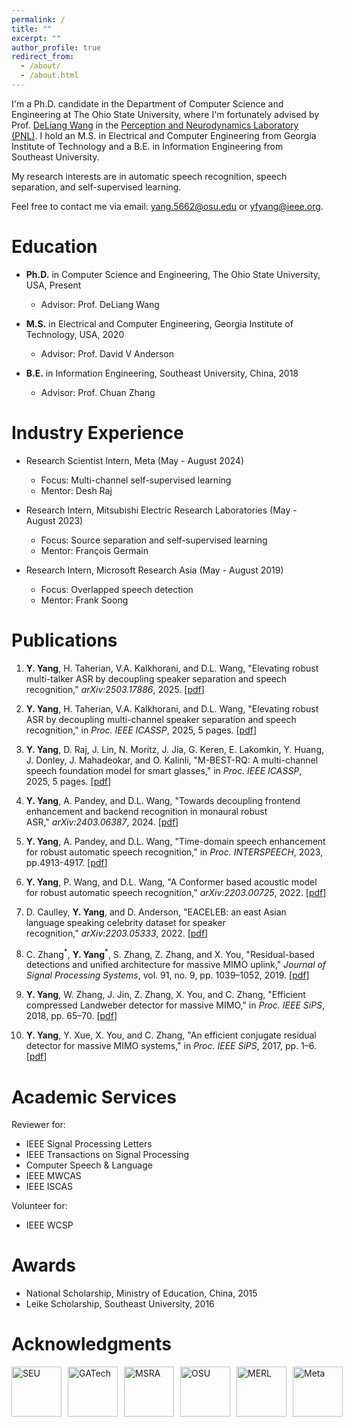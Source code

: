 ```yaml
---
permalink: /
title: ""
excerpt: ""
author_profile: true
redirect_from: 
  - /about/
  - /about.html
---
```


I'm a Ph.D. candidate in the Department of Computer Science and Engineering at The Ohio State University, where I'm fortunately advised by Prof. [DeLiang Wang](https://pnlwang.github.io/) in the [Perception and Neurodynamics Laboratory (PNL)](https://pnlwang.github.io/pnl/index.html). I hold an M.S. in Electrical and Computer Engineering from Georgia Institute of Technology and a B.E. in Information Engineering from Southeast University.

My research interests are in automatic speech recognition, speech separation, and self-supervised learning.

Feel free to contact me via email: [yang.5662@osu.edu](mailto:yang.5662@osu.edu) or [yfyang@ieee.org](mailto:yfyang@ieee.org).

Education
======
* **Ph.D.** in Computer Science and Engineering, The Ohio State University, USA, Present
  * Advisor: Prof. DeLiang Wang
 
* **M.S.** in Electrical and Computer Engineering, Georgia Institute of Technology, USA, 2020
  * Advisor: Prof. David V Anderson
  
* **B.E.** in Information Engineering, Southeast University, China, 2018
  * Advisor: Prof. Chuan Zhang

Industry Experience
======
* Research Scientist Intern, Meta (May - August 2024)
  * Focus: Multi-channel self-supervised learning
  * Mentor: Desh Raj
    
* Research Intern, Mitsubishi Electric Research Laboratories (May - August 2023)
  * Focus: Source separation and self-supervised learning
  * Mentor: François Germain
    
* Research Intern, Microsoft Research Asia (May - August 2019)
  * Focus: Overlapped speech detection
  * Mentor: Frank Soong


Publications
======
1. **Y. Yang**, H. Taherian, V.A. Kalkhorani, and D.L. Wang, "Elevating robust multi-talker ASR by decoupling speaker separation and speech recognition," _arXiv:2503.17886_, 2025. [[pdf](https://arxiv.org/pdf/2503.17886)]

1. **Y. Yang**, H. Taherian, V.A. Kalkhorani, and D.L. Wang, "Elevating robust ASR by decoupling multi-channel speaker separation and speech recognition," in _Proc. IEEE ICASSP_, 2025, 5 pages. [[pdf](https://ieeexplore.ieee.org/abstract/document/10888074)]

1. **Y. Yang**, D. Raj, J. Lin, N. Moritz, J. Jia, G. Keren, E. Lakomkin, Y. Huang, J. Donley, J. Mahadeokar, and O. Kalinli, "M-BEST-RQ: A multi-channel speech foundation model for smart glasses," in _Proc. IEEE ICASSP_, 2025, 5 pages. [[pdf](https://arxiv.org/pdf/2409.11494)]
   
1. **Y. Yang**, A. Pandey, and D.L. Wang, "Towards decoupling frontend enhancement and backend recognition in monaural robust ASR," _arXiv:2403.06387_, 2024. [[pdf](https://arxiv.org/pdf/2403.06387)]
   
1. **Y. Yang**, A. Pandey, and D.L. Wang, "Time-domain speech enhancement for robust automatic speech recognition," in _Proc. INTERSPEECH_, 2023, pp.4913-4917. [[pdf](https://www.isca-archive.org/interspeech_2023/yang23_interspeech.pdf)]
   
1. **Y. Yang**, P. Wang, and D.L. Wang, "A Conformer based acoustic model for robust automatic speech recognition," _arXiv:2203.00725_, 2022. [[pdf](https://arxiv.org/pdf/2203.00725)]
   
1. D. Caulley, **Y. Yang**, and D. Anderson, "EACELEB: an east Asian language speaking celebrity dataset for speaker recognition," _arXiv:2203.05333_, 2022. [[pdf](https://arxiv.org/pdf/2203.05333)]
   
1. C. Zhang<sup>\*</sup>, **Y. Yang**<sup>\*</sup>, S. Zhang, Z. Zhang, and X. You, "Residual-based detections and unified architecture for massive MIMO uplink," _Journal of Signal Processing Systems_, vol. 91, no. 9, pp. 1039–1052, 2019. [[pdf](https://yfyangseu.github.io/files/2017-JSPS.pdf)]
   
1. **Y. Yang**, W. Zhang, J. Jin, Z. Zhang, X. You, and C. Zhang, "Efficient compressed Landweber detector for massive MIMO," in _Proc. IEEE SiPS_, 2018, pp. 65–70. [[pdf](https://yfyangseu.github.io/files/2018-SiPS.pdf)]
   
1. **Y. Yang**, Y. Xue, X. You, and C. Zhang, "An efficient conjugate residual detector for massive MIMO systems," in _Proc. IEEE SiPS_, 2017, pp. 1–6. [[pdf](https://yfyangseu.github.io/files/2017-SiPS.pdf)]



Academic Services
======
Reviewer for:
  * IEEE Signal Processing Letters
  * IEEE Transactions on Signal Processing
  * Computer Speech & Language
  * IEEE MWCAS
  * IEEE ISCAS

Volunteer for:
  * IEEE WCSP

Awards
======
* National Scholarship, Ministry of Education, China, 2015
* Leike Scholarship, Southeast University, 2016

Acknowledgments
======
<div style="display: flex; gap: 10px; align-items: center;">
  <a href="https://www.seu.edu.cn/english/"><img src="https://yfyangseu.github.io/files/seu.png" alt="SEU" style='height:80px; object-fit: contain;'></a>
  <a href="https://www.gatech.edu/"><img src="https://yfyangseu.github.io/files/gatech.png" alt="GATech" style='height:80px; object-fit: contain;'></a>
  <a href="https://www.microsoft.com/en-us/research/lab/microsoft-research-asia/"><img src="https://yfyangseu.github.io/files/msra.png" alt="MSRA" style='height:80px; object-fit: contain;'></a>
  <a href="https://www.osu.edu/"><img src="https://yfyangseu.github.io/files/osu.png" alt="OSU" style='height:80px; object-fit: contain;'></a>
  <a href="https://www.merl.com/"><img src="https://yfyangseu.github.io/files/merl.jpg" alt="MERL" style='height:80px; object-fit: contain;'></a>
  <a href="https://ai.meta.com"><img src="https://yfyangseu.github.io/files/meta_s.png" alt="Meta" style='height:80px; object-fit: contain;'></a>
</div>

